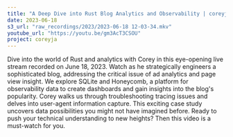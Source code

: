 ```yaml
---
title: "A Deep Dive into Rust Blog Analytics and Observability | coreyja Live Stream"
date: 2023-06-18
s3_url: "raw_recordings/2023/2023-06-18 12-03-34.mkv"
youtube_url: "https://youtu.be/gm3AcT3CSOU"
project: coreyja
---
```


Dive into the world of Rust and analytics with Corey in this eye-opening live stream recorded on June 18, 2023. Watch as he strategically engineers a sophisticated blog, addressing the critical issue of ad analytics and page view insight. We explore SQLite and Honeycomb, a platform for observability data to create dashboards and gain insights into the blog's popularity. Corey walks us through troubleshooting tracing issues and delves into user-agent information capture. This exciting case study uncovers data possibilities you might not have imagined before. Ready to push your technical understanding to new heights? Then this video is a must-watch for you.

